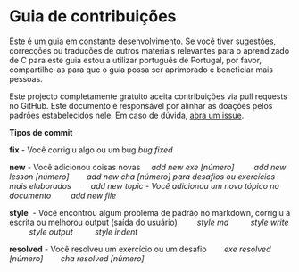 # Guia de contribuições

Este é um guia em constante desenvolvimento. Se você tiver sugestões, correcções ou traduções de outros materiais relevantes para o aprendizado de C para este guia estou a utilizar português de Portugal, por favor, compartilhe-as para que o guia possa ser aprimorado e beneficiar mais pessoas.

Este projecto completamente gratuito aceita contribuições via pull requests no GitHub. Este documento é responsável por alinhar as doações pelos padrões estabelecidos nele. Em caso de dúvida, [abra um issue](https://github.com/an-jorge/Clang/issues).

**Tipos de commit**

   **fix** - Você corrigiu algo ou um bug
        *bug fixed*

   **new** - Você adicionou coisas novas
        *add new exe [número]*
        *add new lesson [número]*
        *add new cha [número] para desafios ou exercícios mais elaborados*
        *add new topic - Você adicionou um novo tópico no documento*
        *add new file*

   **style**  - Você encontrou algum problema de padrão no markdown, corrigiu a escrita ou melhorou output (saída do usuário)
         *style md*
         *style write*
         *style output*
         *style indent*

   **resolved** - Você resolveu um exercício ou um desafio
       *exe resolved [número]*
       *cha resolved [número]*
